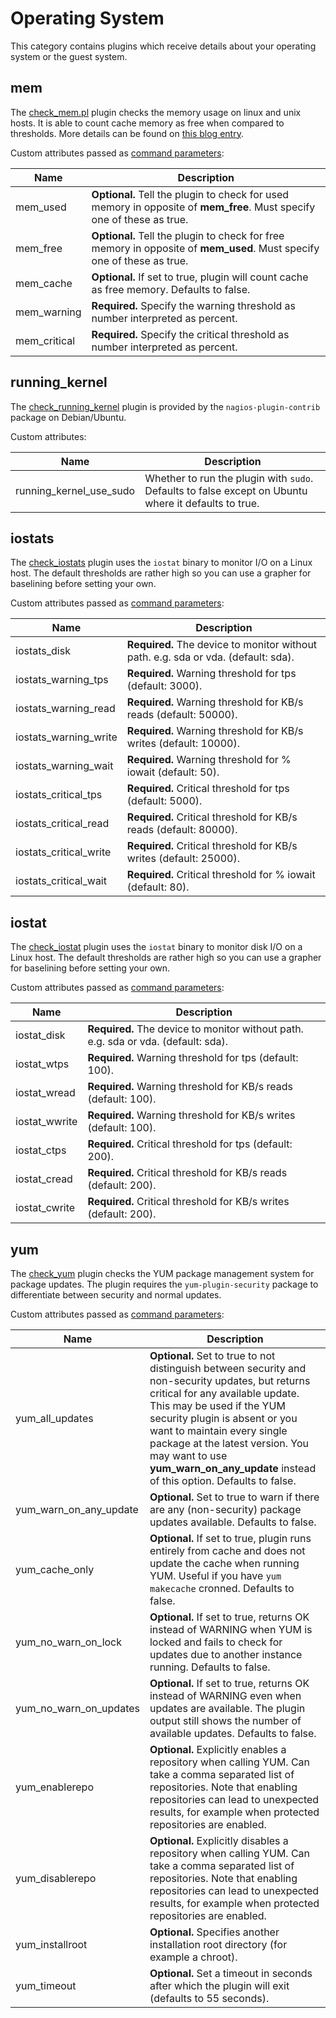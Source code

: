 # Operating System <a id="operating-system"></a>

This category contains plugins which receive details about your operating system
or the guest system.

## mem <a id="mem"></a>

The [check_mem.pl](https://github.com/justintime/nagios-plugins) plugin checks the
memory usage on linux and unix hosts. It is able to count cache memory as free when
compared to thresholds. More details can be found on [this blog entry](http://sysadminsjourney.com/content/2009/06/04/new-and-improved-checkmempl-nagios-plugin).

Custom attributes passed as [command parameters](03-monitoring-basics.md#command-passing-parameters):

Name         | Description
-------------|------------
mem_used     | **Optional.** Tell the plugin to check for used memory in opposite of **mem_free**. Must specify one of these as true.
mem_free     | **Optional.** Tell the plugin to check for free memory in opposite of **mem_used**. Must specify one of these as true.
mem_cache    | **Optional.** If set to true, plugin will count cache as free memory. Defaults to false.
mem_warning  | **Required.** Specify the warning threshold as number interpreted as percent.
mem_critical | **Required.** Specify the critical threshold as number interpreted as percent.

## running_kernel <a id="running_kernel"></a>

The [check_running_kernel](https://packages.debian.org/stretch/nagios-plugins-contrib) plugin
is provided by the `nagios-plugin-contrib` package on Debian/Ubuntu.

Custom attributes:

Name                    | Description
------------------------|------------
running_kernel_use_sudo | Whether to run the plugin with `sudo`. Defaults to false except on Ubuntu where it defaults to true.

## iostats <a id="iostats"></a>

The [check_iostats](https://github.com/dnsmichi/icinga-plugins/blob/master/scripts/check_iostats) plugin
uses the `iostat` binary to monitor I/O on a Linux host. The default thresholds are rather high
so you can use a grapher for baselining before setting your own.

Custom attributes passed as [command parameters](03-monitoring-basics.md#command-passing-parameters):

Name                   | Description
-----------------------|------------
iostats_disk           | **Required.** The device to monitor without path. e.g. sda or vda. (default: sda).
iostats_warning_tps    | **Required.** Warning threshold for tps (default: 3000).
iostats_warning_read   | **Required.** Warning threshold for KB/s reads (default: 50000).
iostats_warning_write  | **Required.** Warning threshold for KB/s writes (default: 10000).
iostats_warning_wait   | **Required.** Warning threshold for % iowait (default: 50).
iostats_critical_tps   | **Required.** Critical threshold for tps (default: 5000).
iostats_critical_read  | **Required.** Critical threshold for KB/s reads (default: 80000).
iostats_critical_write | **Required.** Critical threshold for KB/s writes (default: 25000).
iostats_critical_wait  | **Required.** Critical threshold for % iowait (default: 80).

## iostat <a id="iostat"></a>

The [check_iostat](https://github.com/dnsmichi/icinga-plugins/blob/master/scripts/check_iostat) plugin
uses the `iostat` binary to monitor disk I/O on a Linux host. The default thresholds are rather high
so you can use a grapher for baselining before setting your own.

Custom attributes passed as [command parameters](03-monitoring-basics.md#command-passing-parameters):

Name          | Description
--------------|------------
iostat_disk   | **Required.** The device to monitor without path. e.g. sda or vda. (default: sda).
iostat_wtps   | **Required.** Warning threshold for tps (default: 100).
iostat_wread  | **Required.** Warning threshold for KB/s reads (default: 100).
iostat_wwrite | **Required.** Warning threshold for KB/s writes (default: 100).
iostat_ctps   | **Required.** Critical threshold for tps (default: 200).
iostat_cread  | **Required.** Critical threshold for KB/s reads (default: 200).
iostat_cwrite | **Required.** Critical threshold for KB/s writes (default: 200).

## yum <a id="yum"></a>

The [check_yum](https://github.com/calestyo/check_yum) plugin checks the YUM package
management system for package updates.
The plugin requires the `yum-plugin-security` package to differentiate between security and normal updates.

Custom attributes passed as [command parameters](03-monitoring-basics.md#command-passing-parameters):

Name                   | Description
-----------------------|------------
yum_all_updates        | **Optional.** Set to true to not distinguish between security and non-security updates, but returns critical for any available update. This may be used if the YUM security plugin is absent or you want to maintain every single package at the latest version. You may want to use **yum_warn_on_any_update** instead of this option. Defaults to false.
yum_warn_on_any_update | **Optional.** Set to true to warn if there are any (non-security) package updates available. Defaults to false.
yum_cache_only         | **Optional.** If set to true, plugin runs entirely from cache and does not update the cache when running YUM. Useful if you have `yum makecache` cronned. Defaults to false.
yum_no_warn_on_lock    | **Optional.** If set to true, returns OK instead of WARNING when YUM is locked and fails to check for updates due to another instance running. Defaults to false.
yum_no_warn_on_updates | **Optional.** If set to true, returns OK instead of WARNING even when updates are available. The plugin output still shows the number of available updates. Defaults to false.
yum_enablerepo         | **Optional.** Explicitly enables a repository when calling YUM. Can take a comma separated list of repositories. Note that enabling repositories can lead to unexpected results, for example when protected repositories are enabled.
yum_disablerepo        | **Optional.** Explicitly disables a repository when calling YUM. Can take a comma separated list of repositories. Note that enabling repositories can lead to unexpected results, for example when protected repositories are enabled.
yum_installroot        | **Optional.** Specifies another installation root directory (for example a chroot).
yum_timeout            | **Optional.** Set a timeout in seconds after which the plugin will exit (defaults to 55 seconds).
